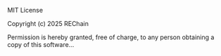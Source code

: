MIT License

Copyright (c) 2025 REChain

Permission is hereby granted, free of charge, to any person obtaining a copy of this software...